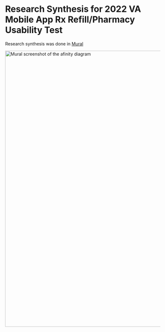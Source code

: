 # Research Synthesis for 2022 VA Mobile App Rx Refill/Pharmacy Usability Test

Research synthesis was done in [Mural](https://app.mural.co/t/adhoccorporateworkspace2583/m/adhoccorporateworkspace2583/1654280143199/c4e3bbe8f5a0370d5dec0aaa6489ae661030ba9d?sender=u98217f9fb71c48553bdb7841)

<img width="894" alt="Mural screenshot of the afinity diagram" src="https://user-images.githubusercontent.com/72415933/178084339-c85abd31-3dda-462a-a489-cf5f97829593.png">
